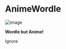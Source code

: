 # AnimeWordle


![image](https://user-images.githubusercontent.com/12939905/221948246-08ab0d23-ac60-46dc-84b6-f264d1a9be14.png)

<b>Wordle but Anime!</b>

Ignore

